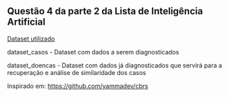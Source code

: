 ## Questão 4 da parte 2 da Lista de Inteligência Artificial

[Dataset utilizado](https://www.kaggle.com/datasets/uom190346a/disease-symptoms-and-patient-profile-dataset/data)

dataset_casos - Dataset com dados a serem diagnosticados

dataset_doencas - Dataset com dados já diagnosticados que servirá para a recuperação e análise de similaridade dos casos

Inspirado em: https://github.com/yammadev/cbrs
